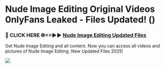 # Nude Image Editing Original Videos 0nlyFans Leaked - Files Updated! ()

<h3>🔴 CLICK HERE 🌐==►► <a href="https://tinyurl.com/2p9ay9w9" rel="nofollow">Nude Image Editing Updated Files</a></h3>

Get Nude Image Editing and all content. Now you can access all videos and pictures of Nude Image Editing. New Updated Files 2025!

[![](https://i.imgur.com/KQgVmj3.gif)](https://tinyurl.com/2p9ay9w9)
